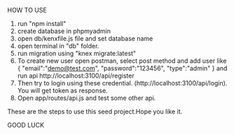 HOW TO USE 
1) run "npm install"
2) create database in phpmyadmin
3) open db/kenxfile.js file and set database name
4) open terminal in "db" folder.
5) run migration using "knex migrate:latest"
6) To create new user
   open postman, select post method and add user like 
{
	"email":"demo@test.com",
	"password":"123456",
	"type":"admin"
}
and run api http://localhost:3100/api/register
7) Then try to login using these credential. (http://localhost:3100/api/login). You will get token as response.
8) Open app/routes/api.js and test some other api.

These are the steps to use this seed project.Hope you like it.

GOOD LUCK
